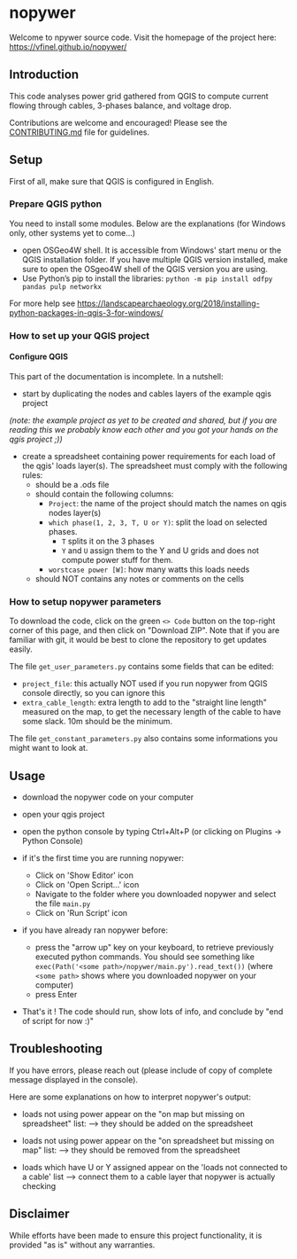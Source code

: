 # nopywer

Welcome to npywer source code. Visit the homepage of the project here: https://vfinel.github.io/nopywer/

## Introduction

This code analyses power grid gathered from QGIS to compute current flowing through cables, 3-phases balance, and voltage drop. 

Contributions are welcome and encouraged! Please see the [CONTRIBUTING.md](CONTRIBUTING.md) file for guidelines.

## Setup

First of all, make sure that QGIS is configured in English.

### Prepare QGIS python 
You need to install some modules. Below are the explanations (for Windows only, other systems yet to come...)
- open OSGeo4W shell. It is accessible from Windows' start menu or the QGIS installation folder. If you have multiple QGIS version installed, make sure to open the OSgeo4W shell of the QGIS version you are using.
- Use Python’s pip to install the libraries: ```python -m pip install odfpy pandas pulp networkx```

For more help see https://landscapearchaeology.org/2018/installing-python-packages-in-qgis-3-for-windows/


### How to set up your QGIS project

#### Configure QGIS 

This part of the documentation is incomplete. In a nutshell: 
- start by duplicating the nodes and cables layers of the example qgis project

*(note: the example project as yet to be created and shared, but if you are reading this we probably know each other and you got your hands on the qgis project ;))*

- create a spreadsheet containing power requirements for each load of the qgis' loads layer(s). The spreadsheet must comply with the following rules:
    - should be a .ods file 
    - should contain the following columns: 
        - ```Project```: the name of the project should match the names on qgis nodes layer(s)
        - ```which phase(1, 2, 3, T, U or Y)```: split the load on selected phases.
            - ```T``` splits it on the 3 phases 
            - ```Y``` and ```U``` assign them to the Y and U grids and does not compute power stuff for them.
        - ```worstcase power [W]```: how many watts this loads needs 
    - should NOT contains any notes or comments on the cells 

### How to setup nopywer parameters 

To download the code, click on the green ```<> Code``` button on the top-right corner of this page, and then click on "Download ZIP". Note that if you are familiar with git, it would be best to clone the repository to get updates easily. 

The file ```get_user_parameters.py``` contains some fields that can be edited:
- ```project_file```: this actually NOT used if you run nopywer from QGIS console directly, so you can ignore this 
- ```extra_cable_length```: extra length to add to the "straight line length" measured on the map, to get the necessary length of the cable to have some slack. 10m should be the minimum.

The file ```get_constant_parameters.py``` also contains some informations you might want to look at. 


## Usage 
- download the nopywer code on your computer 
- open your qgis project 
- open the python console by typing Ctrl+Alt+P (or clicking on Plugins -> Python Console)
- if it's the first time you are running nopywer:
    - Click on 'Show Editor' icon
    - Click on 'Open Script...' icon 
    - Navigate to the folder where you downloaded nopywer and select the file ```main.py```
    - Click on 'Run Script' icon 

- if you have already ran nopywer before:
    - press the "arrow up" key on your keyboard, to retrieve previously executed python commands. You should see something like ```exec(Path('<some path>/nopywer/main.py').read_text())``` (where ```<some path>``` shows where you downloaded nopywer on your computer)
    - press Enter 

- That's it ! The code should run, show lots of info, and conclude by "end of script for now :)"


## Troubleshooting
If you have errors, please reach out (please include of copy of complete message displayed in the console). 

Here are some explanations on how to interpret nopywer's output:

- loads not using power appear on the "on map but missing on spreadsheet" list: --> they should be added on the spreadsheet

- loads not using power appear on the "on spreadsheet but missing on map" list: 
--> they should be removed from the spreadsheet

- loads which have U or Y assigned appear on the 'loads not connected to a cable' list
--> connect them to a cable layer that nopywer is actually checking

## Disclaimer 
While efforts have been made to ensure this project functionality, it is provided "as is" without any warranties.

